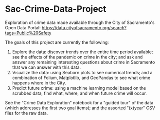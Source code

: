 # Sac-Crime-Data-Project
Exploration of crime data made available through the City of Sacramento's Open Data Portal: https://data.cityofsacramento.org/search?tags=Public%20Safety

The goals of this project are currently the following:
  1. Explore the data: discover trends over the entire time period available; see the effects of the pandemic on crime in the city; and ask and answer any remaining interesting questions about crime in Sacramento that we can answer with this data.
  2. Visualize the data: using Seaborn plots to see numerical trends; and a combination of Folium, Matplotlib, and GeoPandas to see what crime happens where in the City.
  3. Predict future crime: using a machine learning model based on the scrubbed data, find what, where, and when future crime will occur.

See the "Crime Data Exploration" notebook for a "guided tour" of the data (which addresses the first two goal items); and the assorted "(x)year" CSV files for the raw data.

